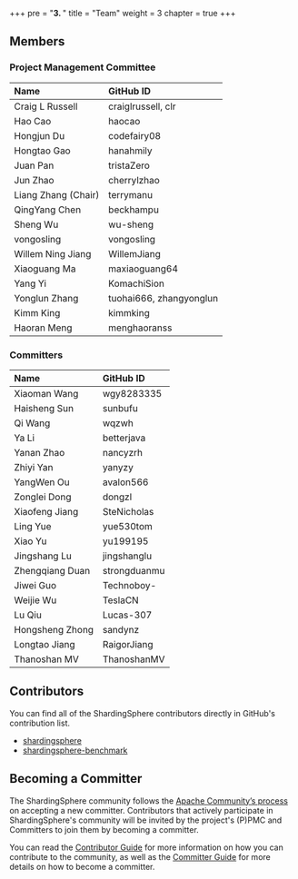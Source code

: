 +++
pre = "<b>3. </b>"
title = "Team"
weight = 3
chapter = true
+++

## Members

### Project Management Committee

| Name                | GitHub ID               |
| :------------------ | :---------------------- |
| Craig L Russell     | craiglrussell, clr      |
| Hao Cao             | haocao                  |
| Hongjun Du          | codefairy08             |
| Hongtao Gao         | hanahmily               |
| Juan Pan            | tristaZero              |
| Jun Zhao            | cherrylzhao             |
| Liang Zhang (Chair) | terrymanu               |
| QingYang Chen       | beckhampu               |
| Sheng Wu            | wu-sheng                |
| vongosling          | vongosling              |
| Willem Ning Jiang   | WillemJiang             |
| Xiaoguang Ma        | maxiaoguang64           |
| Yang Yi             | KomachiSion             |
| Yonglun Zhang       | tuohai666, zhangyonglun |
| Kimm King           | kimmking                |
| Haoran Meng         | menghaoranss            |

### Committers

| Name            | GitHub ID               |
| :-------------- | :---------------------- |
| Xiaoman Wang    | wgy8283335              |
| Haisheng Sun    | sunbufu                 |
| Qi Wang         | wqzwh                   |
| Ya Li           | betterjava              |
| Yanan Zhao      | nancyzrh                |
| Zhiyi Yan       | yanyzy                  |
| YangWen Ou      | avalon566               |
| Zonglei Dong    | dongzl                  |
| Xiaofeng Jiang  | SteNicholas             |
| Ling Yue        | yue530tom               |
| Xiao Yu         | yu199195                |
| Jingshang Lu    | jingshanglu             |
| Zhengqiang Duan | strongduanmu            |
| Jiwei Guo       | Technoboy-              |
| Weijie Wu       | TeslaCN                 |
| Lu Qiu          | Lucas-307               |
| Hongsheng Zhong | sandynz                 |
| Longtao Jiang   | RaigorJiang             |
| Thanoshan MV | ThanoshanMV |

## Contributors

You can find all of the ShardingSphere contributors directly in GitHub's contribution list.

- [shardingsphere](https://github.com/apache/shardingsphere/graphs/contributors)
- [shardingsphere-benchmark](https://github.com/apache/shardingsphere-benchmark)

## Becoming a Committer

The ShardingSphere community follows the [Apache Community’s process](http://community.apache.org/newcommitter.html) on accepting a new committer.
Contributors that actively participate in ShardingSphere's community will be invited by the project's (P)PMC and Committers to join them by becoming a committer.

You can read the [Contributor Guide](/en/contribute/contributor/) for more information on how you can contribute to the community, as well as the [Committer Guide](/en/contribute/committer/) for more details on how to become a committer.
 
